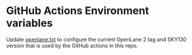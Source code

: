 # GitHub Actions Environment variables

Update [openlane.txt](openlane.txt) to configure the current OpenLane 2 tag and SKY130 version that is used by the GitHub actions in this repo.
